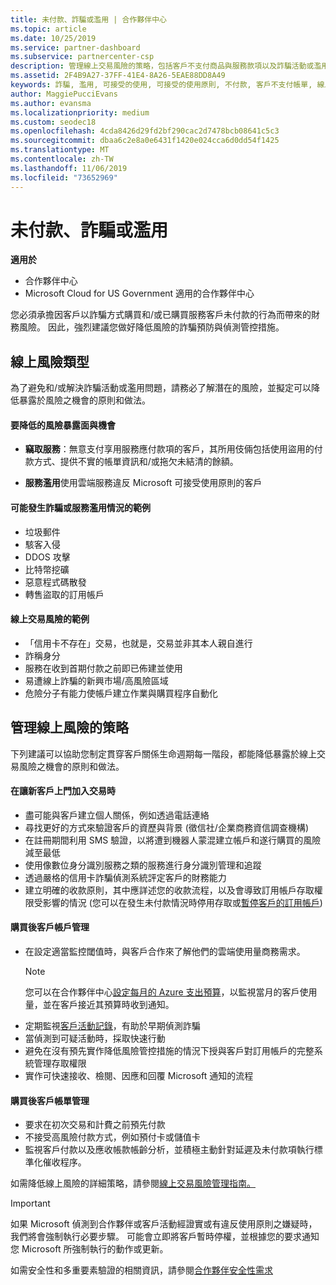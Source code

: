 ```yaml
---
title: 未付款、詐騙或濫用 | 合作夥伴中心
ms.topic: article
ms.date: 10/25/2019
ms.service: partner-dashboard
ms.subservice: partnercenter-csp
description: 管理線上交易風險的策略，包括客戶不支付商品與服務款項以及詐騙活動或濫用。
ms.assetid: 2F4B9A27-37FF-41E4-8A26-5EAE88DD8A49
keywords: 詐騙, 濫用, 可接受的使用, 可接受的使用原則, 不付款, 客戶不支付帳單, 線上風險, 竊取服務, 濫用服務, 暫停訂閱,
author: MaggiePucciEvans
ms.author: evansma
ms.localizationpriority: medium
ms.custom: seodec18
ms.openlocfilehash: 4cda8426d29fd2bf290cac2d7478bcb08641c5c3
ms.sourcegitcommit: dbaa6c2e8a0e6431f1420e024cca6d0dd54f1425
ms.translationtype: MT
ms.contentlocale: zh-TW
ms.lasthandoff: 11/06/2019
ms.locfileid: "73652969"
---
```

# <a name="non-payment-fraud-or-misuse"></a>未付款、詐騙或濫用

**適用於**

-  合作夥伴中心
-  Microsoft Cloud for US Government 適用的合作夥伴中心



您必須承擔因客戶以詐騙方式購買和/或已購買服務客戶未付款的行為而帶來的財務風險。 因此，強烈建議您做好降低風險的詐騙預防與偵測管控措施。

## <a name="types-of-online-risk"></a>線上風險類型

為了避免和/或解決詐騙活動或濫用問題，請務必了解潛在的風險，並擬定可以降低暴露於風險之機會的原則和做法。

#### <a name="risk-exposure-to-be-mitigated"></a>要降低的風險暴露面與機會

- **竊取服務**：無意支付享用服務應付款項的客戶，其所用伎倆包括使用盜用的付款方式、提供不實的帳單資訊和/或拖欠未結清的餘額。

- **服務濫用**使用雲端服務違反 Microsoft 可接受使用原則的客戶

#### <a name="examples-of-possible-fraud-or-service-abuse"></a>可能發生詐騙或服務濫用情況的範例
- 垃圾郵件
- 駭客入侵
- DDOS 攻擊
- 比特幣挖礦
- 惡意程式碼散發
- 轉售盜取的訂用帳戶 

#### <a name="examples-of-online-transaction-risk"></a>線上交易風險的範例
- 「信用卡不存在」交易，也就是，交易並非其本人親自進行
- 詐稱身分
- 服務在收到首期付款之前即已佈建並使用
- 易遭線上詐騙的新興市場/高風險區域
- 危險分子有能力使帳戶建立作業與購買程序自動化

## <a name="strategies-for-managing-online-risk"></a>管理線上風險的策略

下列建議可以協助您制定貫穿客戶關係生命週期每一階段，都能降低暴露於線上交易風險之機會的原則和做法。  

#### <a name="when-onboarding-new-customers"></a>在讓新客戶上門加入交易時
- 盡可能與客戶建立個人關係，例如透過電話連絡
- 尋找更好的方式來驗證客戶的資歷與背景 (徵信社/企業商務資信調查機構) 
- 在註冊期間利用 SMS 驗證，以將遭到機器人蒙混建立帳戶和遂行購買的風險減至最低
- 使用像數位身分識別服務之類的服務進行身分識別管理和追蹤
- 透過嚴格的信用卡詐騙偵測系統評定客戶的財務能力
- 建立明確的收款原則，其中應詳述您的收款流程，以及會導致訂用帳戶存取權限受影響的情況 (您可以在發生未付款情況時停用存取或[暫停客戶的訂用帳戶](suspend-a-subscription.md))

#### <a name="post-purchase-customer-account-management"></a>購買後客戶帳戶管理
- 在設定適當監控閾值時，與客戶合作來了解他們的雲端使用量商務需求。
    > [!NOTE]  
    >  您可以在合作夥伴中心[設定每月的 Azure 支出預算](set-an-azure-spending-budget-for-your-customers.md)，以監視當月的客戶使用量，並在客戶接近其預算時收到通知。
- 定期監視[客戶活動記錄](activity-logs.md)，有助於早期偵測詐騙
- 當偵測到可疑活動時，採取快速行動
- 避免在沒有預先實作降低風險管控措施的情況下授與客戶對訂用帳戶的完整系統管理存取權限
- 實作可快速接收、檢閱、因應和回覆 Microsoft 通知的流程

#### <a name="post-purchase-customer-billing-management"></a>購買後客戶帳單管理
- 要求在初次交易和計費之前預先付款 
- 不接受高風險付款方式，例如預付卡或儲值卡
- 監視客戶付款以及應收帳款帳齡分析，並積極主動針對延遲及未付款項執行標準化催收程序。

如需降低線上風險的詳細策略，請參閱[線上交易風險管理指南。](https://assets.windowsphone.com/7d885238-e13b-4f10-a682-3d5adacd2859/CSP-PartnerRiskGuide-APSFinal_InvariantCulture_Default.zip)

> [!IMPORTANT]  
> 如果 Microsoft 偵測到合作夥伴或客戶活動經證實或有違反使用原則之嫌疑時，我們將會強制執行必要步驟。 可能會立即將客戶暫時停權，並根據您的要求通知您 Microsoft 所強制執行的動作或更新。

 如需安全性和多重要素驗證的相關資訊，請參閱[合作夥伴安全性需求](partner-security-requirements.md)

 



